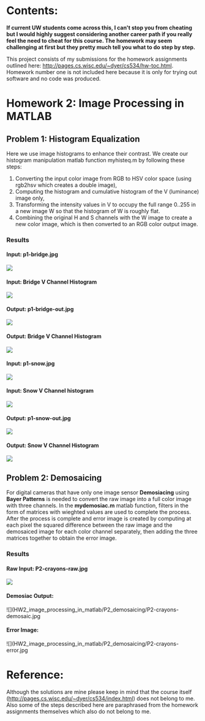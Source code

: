 # Contents:
**If current UW students come across this, I can't stop you from cheating but I would highly suggest considering another career path if you really feel the need to cheat for this course. The homework may seem challenging at first but they pretty much tell you what to do step by step.**

This project consists of my submissions for the homework assignments outlined here: http://pages.cs.wisc.edu/~dyer/cs534/hw-toc.html. Homework number one is not included here because it is only for trying out software and no code was produced.

# Homework 2: Image Processing in MATLAB
## Problem 1: Histogram Equalization
Here we use image histograms to enhance their contrast. We create our histogram manipulation matlab function myhisteq.m by following these steps:
1. Converting the input color image from RGB to HSV color space (using rgb2hsv which creates a double image), 
2. Computing the histogram and cumulative histogram of the V (luminance) image only, 
3. Transforming the intensity values in V to occupy the full range 0..255 in a new image W so that the histogram of W is roughly flat.
4. Combining the original H and S channels with the W image to create a new color image, which is then converted to an RGB color output image. 

### Results
#### Input: p1-bridge.jpg
![](HW2_image_processing_in_matlab/P1_histogram_equalization/P1-bridge.jpg)
#### Input: Bridge V Channel Histogram
![](HW2_image_processing_in_matlab/P1_histogram_equalization/P1-bridge-Vhist.jpg)
#### Output: p1-bridge-out.jpg
![](HW2_image_processing_in_matlab/P1_histogram_equalization/P1-bridge-out.jpg)
#### Output: Bridge V Channel Histogram
![](HW2_image_processing_in_matlab/P1_histogram_equalization/P1-bridge-Whist.jpg)

#### Input: p1-snow.jpg
![](HW2_image_processing_in_matlab/P1_histogram_equalization/P1-snow.jpg)
#### Input: Snow V Channel histogram
![](HW2_image_processing_in_matlab/P1_histogram_equalization/P1-snow-Vhist.jpg)
#### Output: p1-snow-out.jpg
![](HW2_image_processing_in_matlab/P1_histogram_equalization/P1-snow-out.jpg)
#### Output: Snow V Channel Histogram
![](HW2_image_processing_in_matlab/P1_histogram_equalization/P1-snow-Whist.jpg)

## Problem 2: Demosaicing
For digital cameras that have only one image sensor **Demosiacing** using **Bayer Patterns** is needed to convert the raw image into a full color image with three channels. In the **mydemosiac.m** matlab function, filters in the form of matrices with wieghted values are used to complete the process. After the process is complete and error image is created by computing at each pixel the squared difference between the raw image and the demosaiced image for each color channel separately, then adding the three matrices together to obtain the error image.

### Results
#### Raw Input: P2-crayons-raw.jpg
![](HW2_image_processing_in_matlab/P2_demosaicing/P2-crayons-raw.jpg)
#### Demosiac Output:
![](HW2_image_processing_in_matlab/P2_demosaicing/P2-crayons-demosaic.jpg
#### Error Image:
![](HW2_image_processing_in_matlab/P2_demosaicing/P2-crayons-error.jpg



# Reference:
Although the solutions are mine please keep in mind that the course itself (http://pages.cs.wisc.edu/~dyer/cs534/index.html) does not belong to me. Also some of the steps described here are paraphrased from the homework assignments themselves which also do not belong to me.
